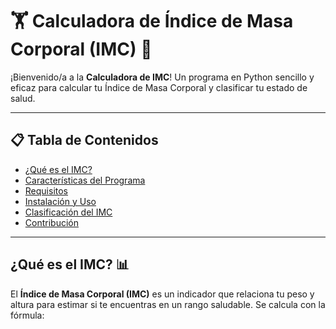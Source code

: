 # 🏋️ Calculadora de Índice de Masa Corporal (IMC) 🍏

¡Bienvenido/a a la **Calculadora de IMC**! Un programa en Python sencillo y eficaz para calcular tu Índice de Masa Corporal y clasificar tu estado de salud.

---

## 📋 Tabla de Contenidos
- [¿Qué es el IMC?](#qué-es-el-imc-)
- [Características del Programa](#características-del-programa-)
- [Requisitos](#requisitos-)
- [Instalación y Uso](#instalación-y-uso-)
- [Clasificación del IMC](#clasificación-del-imc-)
- [Contribución](#contribución-)

---

## ¿Qué es el IMC? 📊
El **Índice de Masa Corporal (IMC)** es un indicador que relaciona tu peso y altura para estimar si te encuentras en un rango saludable. Se calcula con la fórmula:
